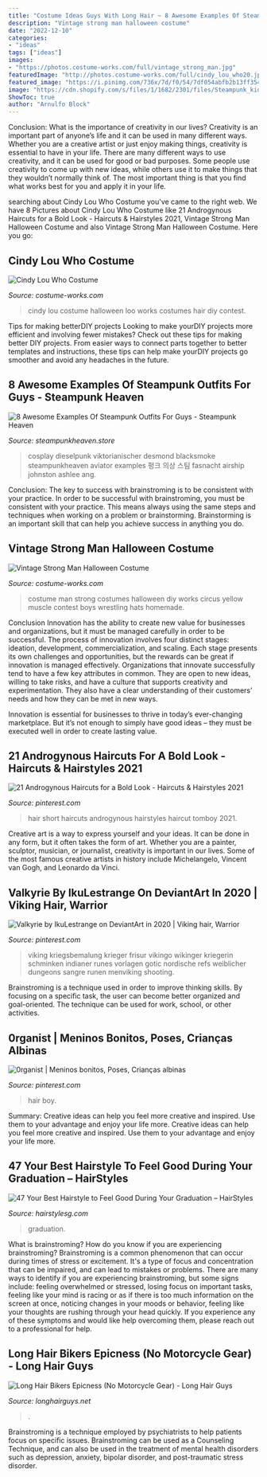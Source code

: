 ```yaml
---
title: "Costume Ideas Guys With Long Hair ~ 8 Awesome Examples Of Steampunk Outfits For Guys"
description: "Vintage strong man halloween costume"
date: "2022-12-10"
categories:
- "ideas"
tags: ["ideas"]
images:
- "https://photos.costume-works.com/full/vintage_strong_man.jpg"
featuredImage: "http://photos.costume-works.com/full/cindy_lou_who20.jpg"
featured_image: "https://i.pinimg.com/736x/7d/f0/54/7df054abfb2b13ff35431b0fad4518eb.jpg"
image: "https://cdn.shopify.com/s/files/1/1682/2301/files/Steampunk_kid_zpszydd2ub4_1024x1024.jpg?v=1488504643"
ShowToc: true
author: "Arnulfo Block"
---
```



Conclusion: What is the importance of creativity in our lives?
Creativity is an important part of anyone’s life and it can be used in many different ways. Whether you are a creative artist or just enjoy making things, creativity is essential to have in your life. There are many different ways to use creativity, and it can be used for good or bad purposes. Some people use creativity to come up with new ideas, while others use it to make things that they wouldn’t normally think of. The most important thing is that you find what works best for you and apply it in your life.

	

		
searching about Cindy Lou Who Costume you've came to the right web. We have 8 Pictures about Cindy Lou Who Costume like 21 Androgynous Haircuts for a Bold Look - Haircuts &amp; Hairstyles 2021, Vintage Strong Man Halloween Costume and also Vintage Strong Man Halloween Costume. Here you go:
		
    
## Cindy Lou Who Costume

<img loading=lazy src="http://photos.costume-works.com/full/cindy_lou_who20.jpg" onerror="this.onerror=null;this.src='https://tse4.mm.bing.net/th?id=OIP.JMT73-vz6LJDtD7k2FqrCQHaLG&amp;pid=15.1';" alt="Cindy Lou Who Costume">

_Source: costume-works.com_

>cindy lou costume halloween loo works costumes hair diy contest. 

	

Tips for making betterDIY projects
Looking to make yourDIY projects more efficient and involving fewer mistakes? Check out these tips for making better DIY projects. From easier ways to connect parts together to better templates and instructions, these tips can help make yourDIY projects go smoother and avoid any headaches in the future.

    
## 8 Awesome Examples Of Steampunk Outfits For Guys - Steampunk Heaven

<img loading=lazy src="https://cdn.shopify.com/s/files/1/1682/2301/files/Steampunk_kid_zpszydd2ub4_1024x1024.jpg?v=1488504643" onerror="this.onerror=null;this.src='https://tse1.mm.bing.net/th?id=OIP.x2stOoA7IPhbsnJOBCSfZAHaLG&amp;pid=15.1';" alt="8 Awesome Examples Of Steampunk Outfits For Guys - Steampunk Heaven">

_Source: steampunkheaven.store_

>cosplay dieselpunk viktorianischer desmond blacksmoke steampunkheaven aviator examples 펑크 의상 스팀 fasnacht airship johnston ashlee ang. 

	

Conclusion: The key to success with brainstroming is to be consistent with your practice.
In order to be successful with brainstroming, you must be consistent with your practice. This means always using the same steps and techniques when working on a problem or brainstorming. Brainstorming is an important skill that can help you achieve success in anything you do.

    
## Vintage Strong Man Halloween Costume

<img loading=lazy src="https://photos.costume-works.com/full/vintage_strong_man.jpg" onerror="this.onerror=null;this.src='https://tse4.mm.bing.net/th?id=OIP.OeW-RADgt0fOBbD24QnOmwHaLH&amp;pid=15.1';" alt="Vintage Strong Man Halloween Costume">

_Source: costume-works.com_

>costume man strong costumes halloween diy works circus yellow muscle contest boys wrestling hats homemade. 

	

Conclusion
Innovation has the ability to create new value for businesses and organizations, but it must be managed carefully in order to be successful. The process of innovation involves four distinct stages: ideation, development, commercialization, and scaling. Each stage presents its own challenges and opportunities, but the rewards can be great if innovation is managed effectively.
Organizations that innovate successfully tend to have a few key attributes in common. They are open to new ideas, willing to take risks, and have a culture that supports creativity and experimentation. They also have a clear understanding of their customers’ needs and how they can be met in new ways.

 Innovation is essential for businesses to thrive in today’s ever-changing marketplace. But it’s not enough to simply have good ideas – they must be executed well in order to create lasting value.

    
## 21 Androgynous Haircuts For A Bold Look - Haircuts &amp; Hairstyles 2021

<img loading=lazy src="https://i.pinimg.com/736x/7d/f0/54/7df054abfb2b13ff35431b0fad4518eb.jpg" onerror="this.onerror=null;this.src='https://tse4.mm.bing.net/th?id=OIP.xVyuy9DfUOX3QXqgt1g_BAHaJ4&amp;pid=15.1';" alt="21 Androgynous Haircuts for a Bold Look - Haircuts &amp; Hairstyles 2021">

_Source: pinterest.com_

>hair short haircuts androgynous hairstyles haircut tomboy 2021. 

	

Creative art is a way to express yourself and your ideas. It can be done in any form, but it often takes the form of art. Whether you are a painter, sculptor, musician, or journalist, creativity is important in our lives. Some of the most famous creative artists in history include Michelangelo, Vincent van Gogh, and Leonardo da Vinci.

    
## Valkyrie By IkuLestrange On DeviantArt In 2020 | Viking Hair, Warrior

<img loading=lazy src="https://i.pinimg.com/736x/1b/9c/6c/1b9c6c318133b1f3f7634297ad386ad9.jpg" onerror="this.onerror=null;this.src='https://tse3.mm.bing.net/th?id=OIP.b8IP-UB_0Cd7xZNM2HLDOwHaLQ&amp;pid=15.1';" alt="Valkyrie by IkuLestrange on DeviantArt in 2020 | Viking hair, Warrior">

_Source: pinterest.com_

>viking kriegsbemalung krieger frisur vikingo wikinger kriegerin schminken indianer runes vorlagen gotic nordische refs weiblicher dungeons sangre runen menviking shooting. 

	

Brainstroming is a technique used in order to improve thinking skills. By focusing on a specific task, the user can become better organized and goal-oriented. The technique can be used for work, school, or other activities.

    
## 0rganist | Meninos Bonitos, Poses, Crianças Albinas

<img loading=lazy src="https://i.pinimg.com/736x/25/3e/10/253e10295b1d21e00aab46989b1a4e1d--white-hair-model-boy-white-hair.jpg" onerror="this.onerror=null;this.src='https://tse2.mm.bing.net/th?id=OIP.P8M-p5u0CVnAxtKCvWMLWQHaJ8&amp;pid=15.1';" alt="0rganist | Meninos bonitos, Poses, Crianças albinas">

_Source: pinterest.com_

>hair boy. 

	

Summary: Creative ideas can help you feel more creative and inspired. Use them to your advantage and enjoy your life more.
Creative ideas can help you feel more creative and inspired. Use them to your advantage and enjoy your life more.

    
## 47 Your Best Hairstyle To Feel Good During Your Graduation – HairStyles

<img loading=lazy src="https://hairstylesg.com/wp-content/uploads/2017/08/graduation-hairstyles-photo-31.jpg" onerror="this.onerror=null;this.src='https://tse1.mm.bing.net/th?id=OIP.AoJ5xEN6f-LrmqqNx2_KwQHaJ3&amp;pid=15.1';" alt="47 Your Best Hairstyle to Feel Good During Your Graduation – HairStyles">

_Source: hairstylesg.com_

>graduation. 

	

What is brainstroming?
How do you know if you are experiencing brainstroming? Brainstroming is a common phenomenon that can occur during times of stress or excitement. It's a type of focus and concentration that can be impaired, and can lead to mistakes or problems. There are many ways to identify if you are experiencing brainstroming, but some signs include: feeling overwhelmed or stressed, losing focus on important tasks, feeling like your mind is racing or as if there is too much information on the screen at once, noticing changes in your moods or behavior, feeling like your thoughts are rushing through your head quickly. If you experience any of these symptoms and would like help overcoming them, please reach out to a professional for help.

    
## Long Hair Bikers Epicness (No Motorcycle Gear) - Long Hair Guys

<img loading=lazy src="https://www.longhairguys.net/wp-content/uploads/2018/06/A-photo-of-a-male-biker-with-long-hair-who-is-touring-on-his-Harley-Davidson-motorcycle-with-no-protective-gear.jpg" onerror="this.onerror=null;this.src='https://tse2.mm.bing.net/th?id=OIP.6OoTNyIowio41vcKHl9BAQAAAA&amp;pid=15.1';" alt="Long Hair Bikers Epicness (No Motorcycle Gear) - Long Hair Guys">

_Source: longhairguys.net_

>. 

	

Brainstroming is a technique employed by psychiatrists to help patients focus on specific issues. Brainstroming can be used as a Counseling Technique, and can also be used in the treatment of mental health disorders such as depression, anxiety, bipolar disorder, and post-traumatic stress disorder.


